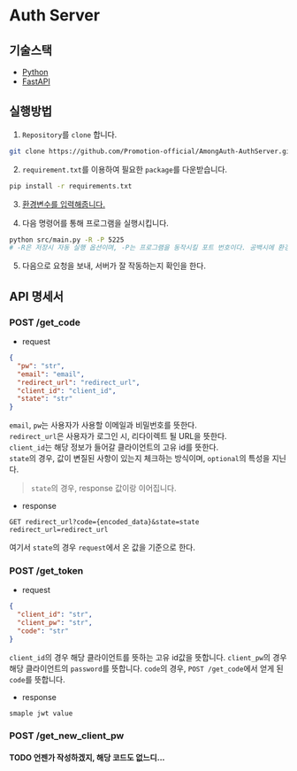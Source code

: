 # Auth Server

## 기술스택

- [Python](https://www.python.org/)
- [FastAPI](https://fastapi.tiangolo.com/)

## 실행방법

1. `Repository`를 `clone` 합니다.

```sh
git clone https://github.com/Promotion-official/AmongAuth-AuthServer.git
```

2. `requirement.txt`를 이용하여 필요한 `package`를 다운받습니다.

```sh
pip install -r requirements.txt
```

3. [환경변수를 입력해줍니다.](#환경-변수)

4. 다음 명령어를 통해 프로그램을 실행시킵니다.

```sh
python src/main.py -R -P 5225
# -R은 저장시 자동 실행 옵션이며, -P는 프로그램을 동작시킬 포트 번호이다. 공백시에 환경변수에 입력된 값으로 실행됩니다.
```

5. 다음으로 요청을 보내, 서버가 잘 작동하는지 확인을 한다.

## API 명세서

### POST /get_code

- request

```json
{
  "pw": "str",
  "email": "email",
  "redirect_url": "redirect_url",
  "client_id": "client_id",
  "state": "str"
}
```

`email`, `pw`는 사용자가 사용할 이메일과 비밀번호를 뜻한다.  
`redirect_url`은 사용자가 로그인 시, 리다이렉트 될 URL을 뜻한다.  
`client_id`는 해당 정보가 들어갈 클라이언트의 고유 id를 뜻한다.  
`state`의 경우, 값이 변질된 사항이 있는지 체크하는 방식이며, `optional`의 특성을 지닌다.

> `state`의 경우, response 값이랑 이어집니다.

- response

```
GET redirect_url?code={encoded_data}&state=state
redirect_url=redirect_url
```

여기서 `state`의 경우 `request`에서 온 값을 기준으로 한다.

### POST /get_token

- request

```json
{
  "client_id": "str",
  "client_pw": "str",
  "code": "str"
}
```

`client_id`의 경우 해당 클라이언트를 뜻하는 고유 id값을 뜻합니다.
`client_pw`의 경우 해당 클라이언트의 `password`를 뜻합니다.
`code`의 경우, `POST /get_code`에서 얻게 된 `code`를 뜻합니다.

- response

```
smaple jwt value
```

### POST /get_new_client_pw

#### TODO 언젠가 작성하겠지, 해당 코드도 없느디...

